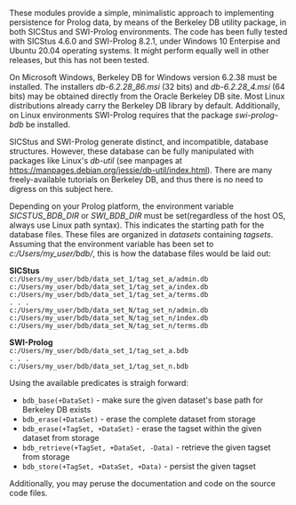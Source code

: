 These modules provide a simple, minimalistic approach to implementing persistence for Prolog data, by means of the Berkeley DB utility package, in both SICStus and SWI-Prolog environments. The code has been fully tested with SICStus 4.6.0 and SWI-Prolog 8.2.1, under Windows 10 Enterpise and Ubuntu 20.04 operating systems. It might perform equally well in other releases, but this has not been tested.

On Microsoft Windows, Berkeley DB for Windows version 6.2.38 must be installed. The installers *db-6.2.28_86.msi* (32 bits) and *db-6.2.28_4.msi* (64 bits) may be obtained directly from the Oracle Berkeley DB site. Most Linux distributions already carry the Berkeley DB library by default. Additionally, on Linux environments SWI-Prolog requires that the package *swi-prolog-bdb* be installed.

SICStus and SWI-Prolog generate distinct, and incompatible, database structures. However, these database can be fully manipulated with packages like Linux's *db-util* (see manpages at https://manpages.debian.org/jessie/db-util/index.html). There are many freely-available tutorials on Berkeley DB, and thus there is no need to digress on this subject here.

Depending on your Prolog platform, the environment variable *SICSTUS_BDB_DIR* or *SWI_BDB_DIR* must be set(regardless of the host OS, always use Linux path syntax). This indicates the starting path for the database files. These files are organized in *datasets* containing *tagsets*. Assuming that the environment variable has been set to *c:/Users/my_user/bdb/*, this is how the database files would be laid out:

**SICStus**  
`c:/Users/my_user/bdb/data_set_1/tag_set_a/admin.db`  
`c:/Users/my_user/bdb/data_set_1/tag_set_a/index.db`  
`c:/Users/my_user/bdb/data_set_1/tag_set_a/terms.db`  
`. . .`  
`c:/Users/my_user/bdb/data_set_N/tag_set_n/admin.db`  
`c:/Users/my_user/bdb/data_set_N/tag_set_n/index.db`  
`c:/Users/my_user/bdb/data_set_N/tag_set_n/terms.db`  

**SWI-Prolog**  
`c:/Users/my_user/bdb/data_set_1/tag_set_a.bdb`  
`. . .`  
`c:/Users/my_user/bdb/data_set_1/tag_set_n.bdb`  

Using the available predicates is straigh forward:

- `bdb_base(+DataSet)` - make sure the given dataset's base path for Berkeley DB exists
- `bdb_erase(+DataSet)` - erase the complete dataset from storage
- `bdb_erase(+TagSet, +DataSet)` - erase the tagset within the given dataset from storage
- `bdb_retrieve(+TagSet, +DataSet, -Data)` - retrieve the given tagset from storage
- `bdb_store(+TagSet, +DataSet, +Data)` - persist the given tagset

Additionally, you may peruse the documentation and code on the source code files. 
